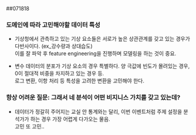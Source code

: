 ##071818

### 도메인에 따라 고민해야할 데이터 특성
- 기상청에서 관측하고 있는 기상 요소들은 서로가 높은 상관관계를 갖고 있는 경우가 다반사이다. (ex_강수량과 상대습도) <br/>
이를 잘 파악 후 feature engineering을 진행하며 모델링을 하는 것이 중요.

- 변수 데이터의 분포가 기상 요소의 경우 특별하다. 양 극값에 빈도가 몰려있는 경우, 0이 절대적 비중을 차지하고 있는 경우 등. <br/>
로그 변환, 이항 처리 등 특성을 고려한 변환을 고민해야 한다.

### 항상 어려운 질문: 그래서 네 분석이 어떤 비지니스 가치를 갖고 있는데?
- 데이터가 정갈히 주어지는 교실 안 통계와는 달리, 이번 이벤트처럼 주제 설정을 분석가가 하는 경우 가장 어렵게 다가오는 물음. <br/>
고민 또 고민..
